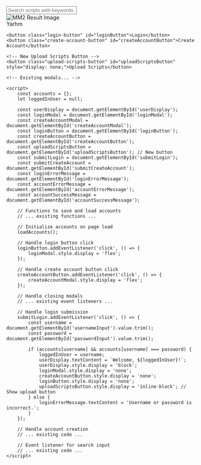 
<html lang="en">
<head>
    <meta charset="UTF-8">
    <meta name="viewport" content="width=device-width, initial-scale=1.0">
    <title>Background Image</title>
    <style>
        /* Existing styles... */
    </style>
</head>
<body>
    <div id="userDisplay" class="username-display" style="display: none;"></div>
    <div class="rounded-rectangle">
        <input type="text" id="searchInput" placeholder="Search scripts with keywords...">
    </div>
    <div class="message" id="resultMessage"></div>
    <div class="results" id="resultsMessage"></div>
    <img id="resultImage" src="https://raw.githubusercontent.com/AlienCheats/-AlienCheats-Scripts/refs/heads/main/t%C3%A9l%C3%A9chargement%20(1).jpg" alt="MM2 Result Image">
    <div class="label" id="resultLabel">Yarhm</div>

    <button class="login-button" id="loginButton">Login</button>
    <button class="create-account-button" id="createAccountButton">Create Account</button>
    
    <!-- New Upload Scripts Button -->
    <button class="upload-scripts-button" id="uploadScriptsButton" style="display: none;">Upload Scripts</button>

    <!-- Existing modals... -->

    <script>
        const accounts = {};
        let loggedInUser = null;

        const userDisplay = document.getElementById('userDisplay');
        const loginModal = document.getElementById('loginModal');
        const createAccountModal = document.getElementById('createAccountModal');
        const loginButton = document.getElementById('loginButton');
        const createAccountButton = document.getElementById('createAccountButton');
        const uploadScriptsButton = document.getElementById('uploadScriptsButton'); // New button
        const submitLogin = document.getElementById('submitLogin');
        const submitCreateAccount = document.getElementById('submitCreateAccount');
        const loginErrorMessage = document.getElementById('loginErrorMessage');
        const accountErrorMessage = document.getElementById('accountErrorMessage');
        const accountSuccessMessage = document.getElementById('accountSuccessMessage');

        // Functions to save and load accounts
        // ... existing functions ...

        // Initialize accounts on page load
        loadAccounts();

        // Handle login button click
        loginButton.addEventListener('click', () => {
            loginModal.style.display = 'flex';
        });

        // Handle create account button click
        createAccountButton.addEventListener('click', () => {
            createAccountModal.style.display = 'flex';
        });

        // Handle closing modals
        // ... existing event listeners ...

        // Handle login submission
        submitLogin.addEventListener('click', () => {
            const username = document.getElementById('usernameInput').value.trim();
            const password = document.getElementById('passwordInput').value.trim();

            if (accounts[username] && accounts[username] === password) {
                loggedInUser = username;
                userDisplay.textContent = `Welcome, ${loggedInUser}!`;
                userDisplay.style.display = 'block';
                loginModal.style.display = 'none';
                createAccountButton.style.display = 'none';
                loginButton.style.display = 'none';
                uploadScriptsButton.style.display = 'inline-block'; // Show upload button
            } else {
                loginErrorMessage.textContent = 'Username or password is incorrect.';
            }
        });

        // Handle account creation
        // ... existing code ...

        // Event listener for search input
        // ... existing code ...
    </script>
</body>
</html>
